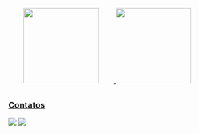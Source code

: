 ##
<br>
<div>
  <a href="https://github.com/LeannonS">
  <img height="150cm" src="https://github-readme-stats-sigma-five.vercel.app/api?username=LeannonS&show_icons=true&theme=blue-green&include_all_commits=true&count_private=true"/ hspace=30>
  <img height="150cm" src="https://github-readme-stats.vercel.app/api/top-langs/?username=LeannonS&layout=compact&langs_count=7&theme=blue-green"/>
</div>
  
  ##
  ### Contatos
<a href = "mailto:leanndrosousac@gmail.com"><img src="https://img.shields.io/badge/-Gmail-%23333?style=for-the-badge&logo=gmail&logoColor=white" target="_blank"></a>
<a href="https://www.linkedin.com/in/leandro-sousa-leannon" target="_blank"><img src="https://img.shields.io/badge/-LinkedIn-%230077B5?style=for-the-badge&logo=linkedin&logoColor=white" target="_blank"></a> 

